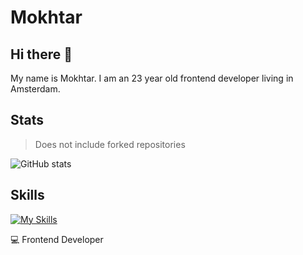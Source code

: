 
# Mokhtar
## Hi there 👋

My name is Mokhtar. I am an 23 year old frontend developer living in Amsterdam. 

## Stats
>Does not include forked repositories

![GitHub stats](https://github-readme-stats.vercel.app/api?username=MokhtarAkle&theme=tokyonight\include_all_commits=true&show_icons=true)


## Skills
[![My Skills](https://skillicons.dev/icons?i=html,css,js,nextjs,svelte&perline=6)](https://skillicons.dev)


💻 Frontend Developer
